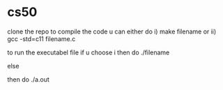 # cs50
clone the repo
to compile the code u can either do
i) make filename
or
ii) gcc -std=c11 filename.c

to run the executabel file
if u choose i
then do ./filename

else 

then do ./a.out
